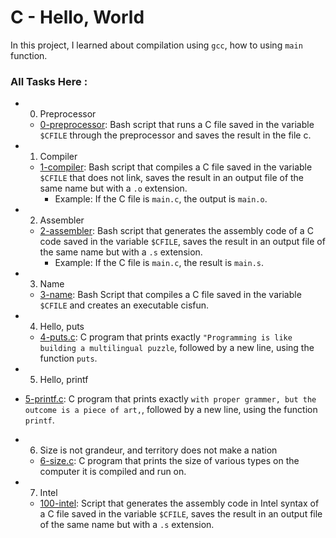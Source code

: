# C - Hello, World

In this project, I learned about compilation using `gcc`, how to using `main` function.

### All Tasks Here :

+ 0. Preprocessor
  - [0-preprocessor](https://github.com/BigGtpoint/alx-low_level_programming/blob/main/0x00-hello_world/0-preprocessor): Bash script that runs a C file saved in the variable `$CFILE` through the preprocessor and saves the result in the file c.
  
+ 1. Compiler
  - [1-compiler](https://github.com/BigGtpoint/alx-low_level_programming/blob/main/0x00-hello_world/1-compiler): Bash script that compiles a C file saved in the variable `$CFILE` that does not link, saves the result in an output file of the same name but with a `.o`     extension.
     - Example: If the C file is `main.c`, the output is `main.o`.
     
+ 2. Assembler
  - [2-assembler](https://github.com/BigGtpoint/alx-low_level_programming/blob/main/0x00-hello_world/2-assembler): Bash script that generates the assembly code of a C code saved in the variable `$CFILE`, saves the result in an output file of the same name but with a     `.s` extension.
     - Example: If the C file is `main.c`, the result is `main.s`.
     
+ 3. Name
  - [3-name](https://github.com/BigGtpoint/alx-low_level_programming/blob/main/0x00-hello_world/3-name): Bash Script that compiles a C file saved in the variable `$CFILE` and creates an executable cisfun.
    
+ 4. Hello, puts
  - [4-puts.c](https://github.com/BigGtpoint/alx-low_level_programming/blob/main/0x00-hello_world/4-puts.c): C program that prints exactly `"Programming is like building a multilingual puzzle`, followed by a new line, using the function `puts`.
  
+ 5. Hello, printf
 - [5-printf.c](https://github.com/BigGtpoint/alx-low_level_programming/blob/main/0x00-hello_world/5-printf.c): C program that prints exactly `with proper grammer, but the outcome is a piece of art,`, followed by a new line, using the function `printf`.
 
+ 6. Size is not grandeur, and territory does not make a nation
  - [6-size.c](https://github.com/BigGtpoint/alx-low_level_programming/blob/main/0x00-hello_world/6-size.c): C program that prints the size of various types on the computer it is compiled and run on.
 
+ 7. Intel
  - [100-intel](https://github.com/BigGtpoint/alx-low_level_programming/blob/main/0x00-hello_world/100-intel): Script that generates the assembly code in Intel syntax of a C file saved in the variable `$CFILE`, saves the result in an output file of the same name but with a `.s` extension.
  


  
  
